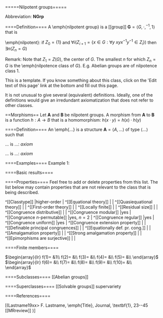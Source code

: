 =====Nilpotent groups=====

Abbreviation: **NGrp**

====Definition====
A \emph{nilpotent group} is a [[group]] $\mathbf{G}=\langle G,\cdot,^{-1},1\rangle$ that is

\emph{nilpotent}:  if $Z_0=\{1\}$ and $\forall i(Z_{i+1}=\{x \in G : \forall y\ xyx^{-1}y^{-1} \in Z_i\})$ then $\exists n(Z_n=G)$

Remark: Note that $Z_1=Z(G)$, the center of $G$. The smallest $n$ for which $Z_n=G$ is the \emph{nilpotence class of $G$}. E.g. Abelian
groups are of nilpotence class 1.

This is a template.
If you know something about this class, click on the 'Edit text of this page' link at the bottom and fill out this page.

It is not unusual to give several (equivalent) definitions. Ideally, one of the definitions would give an irredundant axiomatization that does not refer to other classes.

==Morphisms==
Let $\mathbf{A}$ and $\mathbf{B}$ be nilpotent groups. A morphism from $\mathbf{A}$ to $\mathbf{B}$ is a function $h:A\rightarrow B$ that is a homomorphism: 
$h(x \cdot y)=h(x) \cdot h(y)$

====Definition====
An \emph{...} is a structure $\mathbf{A}=\langle A,...\rangle$ of type $\langle
...\rangle$ such that

$...$ is ...:  $axiom$
  
$...$ is ...:  $axiom$

====Examples====
Example 1: 

====Basic results====


====Properties====
Feel free to add or delete properties from this list. The list below may contain properties that are not relevant to the class that is being described.

^[[Classtype]]                        |higher-order  |
^[[Equational theory]]                | |
^[[Quasiequational theory]]           | |
^[[First-order theory]]               | |
^[[Locally finite]]                   | |
^[[Residual size]]                    | |
^[[Congruence distributive]]          | |
^[[Congruence modular]]               |yes  |
^[[Congruence $n$-permutable]]        |yes, $n=2$ |
^[[Congruence regular]]               |yes  |
^[[Congruence uniform]]               |yes  |
^[[Congruence extension property]]    | |
^[[Definable principal congruences]]  | |
^[[Equationally def. pr. cong.]]      | |
^[[Amalgamation property]]            | |
^[[Strong amalgamation property]]     | |
^[[Epimorphisms are surjective]]      | |

====Finite members====

$\begin{array}{lr}
  f(1)= &1\\
  f(2)= &\\
  f(3)= &\\
  f(4)= &\\
  f(5)= &\\
\end{array}$     
$\begin{array}{lr}
  f(6)= &\\
  f(7)= &\\
  f(8)= &\\
  f(9)= &\\
  f(10)= &\\
\end{array}$


====Subclasses====
  [[Abelian groups]]


====Superclasses====
  [[Solvable groups]] supervariety


====References====

[(Lastname19xx>
F. Lastname, \emph{Title}, Journal, \textbf{1}, 23--45 [[MRreview]] 
)]


